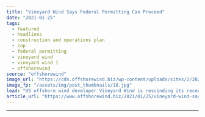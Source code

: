 ```yaml
---
title: "Vineyard Wind Says Federal Permitting Can Proceed"
date: "2021-01-25"
tags: 
  - featured
  - headlines
  - construction and operations plan
  - cop
  - federal permitting
  - vineyard wind
  - vineyard wind 1
  - offshorewind
source: "offshorewind"
image_url: "https://cdn.offshorewind.biz/wp-content/uploads/sites/2/2021/01/25162008/Vineyard-Wind-Says-Federal-Permitting-Can-Proceed.jpg"
image_fp: "/assets/img/post_thumbnails/18.jpg"
lead: "US offshore wind developer Vineyard Wind is rescinding its recent request to withdraw the"
article_url: "https://www.offshorewind.biz/2021/01/25/vineyard-wind-says-federal-permitting-can-proceed/"
---
```


---
